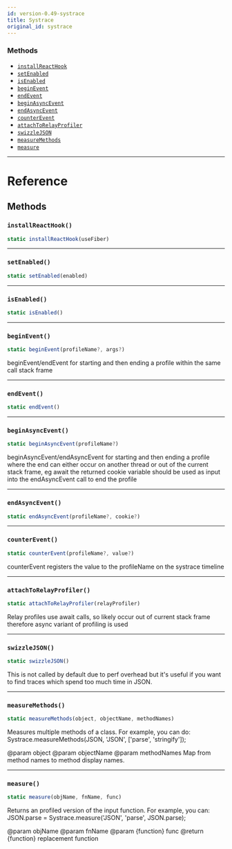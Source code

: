 ```yaml
---
id: version-0.49-systrace
title: Systrace
original_id: systrace
---
```




### Methods

- [`installReactHook`](systrace.md#installreacthook)
- [`setEnabled`](systrace.md#setenabled)
- [`isEnabled`](systrace.md#isenabled)
- [`beginEvent`](systrace.md#beginevent)
- [`endEvent`](systrace.md#endevent)
- [`beginAsyncEvent`](systrace.md#beginasyncevent)
- [`endAsyncEvent`](systrace.md#endasyncevent)
- [`counterEvent`](systrace.md#counterevent)
- [`attachToRelayProfiler`](systrace.md#attachtorelayprofiler)
- [`swizzleJSON`](systrace.md#swizzlejson)
- [`measureMethods`](systrace.md#measuremethods)
- [`measure`](systrace.md#measure)




---

# Reference

## Methods

### `installReactHook()`

```javascript
static installReactHook(useFiber)
```



---

### `setEnabled()`

```javascript
static setEnabled(enabled)
```



---

### `isEnabled()`

```javascript
static isEnabled()
```



---

### `beginEvent()`

```javascript
static beginEvent(profileName?, args?)
```


beginEvent/endEvent for starting and then ending a profile within the same call stack frame




---

### `endEvent()`

```javascript
static endEvent()
```



---

### `beginAsyncEvent()`

```javascript
static beginAsyncEvent(profileName?)
```


beginAsyncEvent/endAsyncEvent for starting and then ending a profile where the end can either
occur on another thread or out of the current stack frame, eg await
the returned cookie variable should be used as input into the endAsyncEvent call to end the profile




---

### `endAsyncEvent()`

```javascript
static endAsyncEvent(profileName?, cookie?)
```



---

### `counterEvent()`

```javascript
static counterEvent(profileName?, value?)
```


counterEvent registers the value to the profileName on the systrace timeline




---

### `attachToRelayProfiler()`

```javascript
static attachToRelayProfiler(relayProfiler)
```


Relay profiles use await calls, so likely occur out of current stack frame
therefore async variant of profiling is used




---

### `swizzleJSON()`

```javascript
static swizzleJSON()
```

This is not called by default due to perf overhead but it's useful
if you want to find traces which spend too much time in JSON.



---

### `measureMethods()`

```javascript
static measureMethods(object, objectName, methodNames)
```


Measures multiple methods of a class. For example, you can do:
Systrace.measureMethods(JSON, 'JSON', ['parse', 'stringify']);

@param object
@param objectName
@param methodNames Map from method names to method display names.




---

### `measure()`

```javascript
static measure(objName, fnName, func)
```


Returns an profiled version of the input function. For example, you can:
JSON.parse = Systrace.measure('JSON', 'parse', JSON.parse);

@param objName
@param fnName
@param {function} func
@return {function} replacement function




